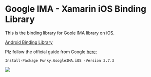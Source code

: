 # Google IMA - Xamarin iOS Binding Library

This is the binding library for Goole IMA library on iOS. 

[Android Binding Library](https://github.com/martijn00/ExoPlayerXamarin) 

Plz follow the official guide from Google [here](https://developers.google.com/interactive-media-ads/);

```
Install-Package Funky.GoogleIMA.iOS -Version 3.7.3
```

<a href="https://github.com/Wenfengcheng/googleima-ios-binding/blob/master/1542274521559.gif">
<img src="https://github.com/Wenfengcheng/googleima-ios-binding/blob/master/1542274521559.gif"></a>
